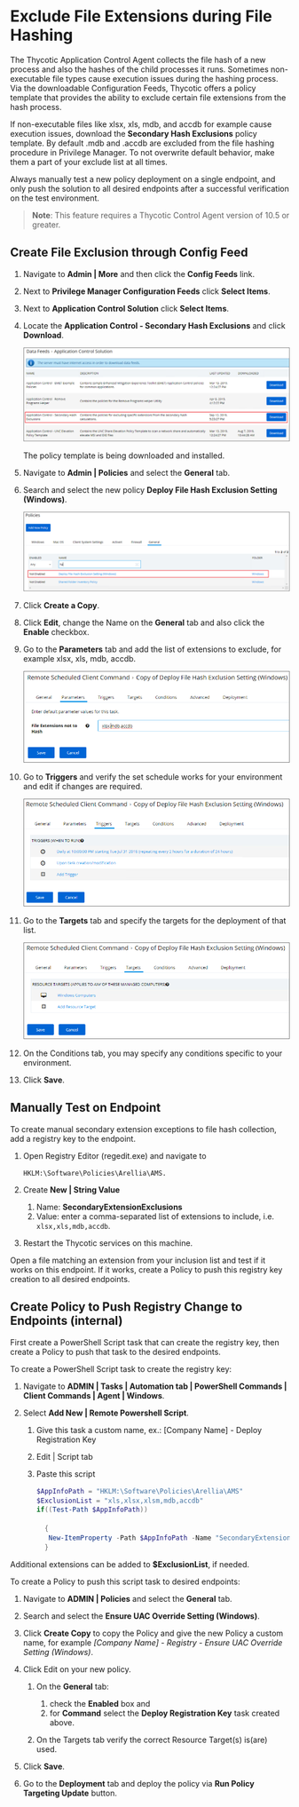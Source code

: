 [title]: # (File Hash Exclusions)
[tags]: # (secondary file filters)
[priority]: # (8001)
# Exclude File Extensions during File Hashing

The Thycotic Application Control Agent collects the file hash of a new process and also the hashes of the child processes it runs. Sometimes non-executable file types cause execution issues during the hashing process. Via the downloadable Configuration Feeds, Thycotic offers a policy template that provides the ability to exclude certain file extensions from the hash process.

If non-executable files like xlsx, xls, mdb, and accdb for example cause execution issues, download the __Secondary  Hash Exclusions__ policy template. By default .mdb and .accdb are excluded from the file hashing procedure in Privilege Manager. To not overwrite default behavior, make them a part of your exclude list at all times.

Always manually test a new policy deployment on a single endpoint, and only push the solution to all desired endpoints after a successful verification on the test environment.

>**Note**:
>This feature requires a Thycotic Control Agent version of 10.5 or greater.

## Create File Exclusion through Config Feed

1. Navigate to __Admin | More__ and then click the __Config Feeds__ link.
1. Next to __Privilege Manager Configuration Feeds__ click __Select Items__.
1. Next to __Application Control Solution__ click __Select Items__.
1. Locate the __Application Control - Secondary Hash Exclusions__ and click __Download__.

   ![Download and automatically install the Secondary Hash Exclusions policy template](images/app-ctrl/cf-app-ctrl-sec-hash-exclusion.png)

   The policy template is being downloaded and installed.
1. Navigate to __Admin | Policies__ and select the __General__ tab.
1. Search and select the new policy __Deploy File Hash Exclusion Setting (Windows)__.

   ![Select the Deploy File Hash Exclusion Setting policy](images/app-ctrl/hash-exclude-policy.png)
1. Click __Create a Copy__.
1. Click __Edit__, change the Name on the __General__ tab and also click the __Enable__ checkbox.
1. Go to the __Parameters__ tab and add the list of extensions to exclude, for example xlsx, xls, mdb, accdb.

   ![Specify the parameters for the policy](images/app-ctrl/hash-exclude-policy-para.png)
1. Go to __Triggers__ and verify the set schedule works for your environment and edit if changes are required.

   ![Edit the default triggers to your specific environment needs](images/app-ctrl/hash-exclude-policy-triggers.png)
1. Go to the __Targets__ tab and specify the targets for the deployment of that list.

   ![Edit the default targets to your specific environment needs](images/app-ctrl/hash-exclude-policy-targets.png)
1. On the Conditions tab, you may specify any conditions specific to your environment.
1. Click __Save__.

## Manually Test on Endpoint

To create manual secondary extension exceptions to file hash collection, add a registry key to the endpoint.

1. Open Registry Editor (regedit.exe) and navigate to

   ```
   HKLM:\Software\Policies\Arellia\AMS.
   ```
1. Create __New | String Value__

   1. Name: __SecondaryExtensionExclusions__
   1. Value: enter a comma-separated list of extensions to include, i.e. `xlsx,xls,mdb,accdb`.
1. Restart the Thycotic services on this machine.

Open a file matching an extension from your inclusion list and test if it works on this endpoint. If it works, create a Policy to push this registry key creation to all desired endpoints.

<!-- TODO: The following sub topic will only be available in the dev publication environment, it will be commented out for QA and Production. -->
## Create Policy to Push Registry Change to Endpoints (internal)

First create a PowerShell Script task that can create the registry key, then create a Policy to push that task to the desired endpoints.

To create a PowerShell Script task to create the registry key:

1. Navigate to __ADMIN | Tasks | Automation tab | PowerShell Commands |  Client Commands | Agent | Windows__.
1. Select __Add New | Remote Powershell Script__.

   1. Give this task a custom name, ex.: [Company Name] - Deploy Registration Key
   1. Edit | Script tab
   1. Paste this script

      ```ps1
      $AppInfoPath = "HKLM:\Software\Policies\Arellia\AMS"
      $ExclusionList = "xls,xlsx,xlsm,mdb,accdb"
      if((Test-Path $AppInfoPath))

        {
         New-ItemProperty -Path $AppInfoPath -Name "SecondaryExtensionExclusions" -Value $ExclusionList -PropertyType "String" -Force
        }
      ```

Additional extensions can be added to __$ExclusionList__, if needed.

To create a Policy to push this script task to desired endpoints:

1. Navigate to __ADMIN | Policies__ and select the __General__ tab.
1. Search and select the __Ensure UAC Override Setting (Windows)__.
1. Click __Create Copy__ to copy the Policy and give the new Policy a custom name, for example _[Company Name] - Registry - Ensure UAC Override Setting (Windows)_.
1. Click Edit on your new policy.

   1. On the __General__ tab:

      1. check the __Enabled__ box and
      1. for __Command__ select the __Deploy Registration Key__ task created above.
   1. On the Targets tab verify the correct Resource Target(s) is(are) used.
1. Click __Save__.
1. Go to the __Deployment__ tab and deploy the policy via __Run Policy Targeting Update__ button.
